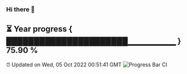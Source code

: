 ### Hi there 👋
⏳ Year progress { ██████████████████████▁▁▁▁▁▁▁▁ } 75.90 %
---
⏰ Updated on Wed, 05 Oct 2022 00:51:41 GMT
![Progress Bar CI](https://github.com/Moyi321/Moyi321/workflows/Progress%20Bar%20CI/badge.svg)
